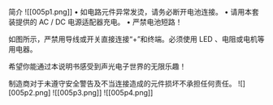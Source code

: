 简介
![[005p1.png]]
• 如电路元件异常发烫，请务必断开电池连接。
• 请用本套装提供的 AC / DC 电源适配器充电。
• 严禁电池短路！

如图所示，严禁用导线或开关直接连接“+”和终端。必须使用 LED 、电阻或电机等用电器。

希望你能通过本说明书感受到声光电子世界的无限乐趣！

制造商对于未遵守安全警告及不当连接造成的元件损坏不承担任何责任。
![][005p2.png]
![[005p3.png]]
![[005p4.png]]